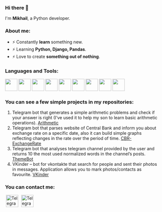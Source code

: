 ### Hi there 👋 

I'm <b>Mikhail</b>, a Python developer.


<!--
**MikhailBaldaev/MikhailBaldaev** is a ✨ _special_ ✨ repository because its `README.md` (this file) appears on your GitHub profile.

Here are some ideas to get you started:

- 🔭 I’m currently working on ...
- 🌱 I’m currently learning ...
- 👯 I’m looking to collaborate on ...
- 🤔 I’m looking for help with ...
- 💬 Ask me about ...
- 📫 How to reach me: ...
- 😄 Pronouns: ...
- ⚡ Fun fact: ...
-->

### <b>About me</b>:

- ⚡ Constantly <b>learn</b> something new.
- ⚡ Learning <b>Python, Django, Pandas</b>.
- ⚡ Love to create <b>something out of nothing</b>.


### <b>Languages and Tools</b>:
[<image width="40px" src="https://raw.githubusercontent.com/devicons/devicon/master/icons/python/python-original.svg"/>](https://www.python.org)
[<image width="40px" src="https://user-images.githubusercontent.com/105664613/216824740-6526d4d7-b544-4970-a337-90abf5fe8086.png"/>](https://www.djangoproject.com)
[<image width="40px" src="https://pandas.pydata.org/static/img/pandas.svg"/>](https://pandas.pydata.org/)
[<image width="40px" src="https://raw.githubusercontent.com/devicons/devicon/master/icons/mysql/mysql-original-wordmark.svg"/>](https://www.mysql.com/)
[<image width="40px" src="https://raw.githubusercontent.com/devicons/devicon/master/icons/postgresql/postgresql-original-wordmark.svg"/>](https://www.postgresql.org)
[<image width="40px" src="https://www.vectorlogo.zone/logos/git-scm/git-scm-icon.svg"/>](https://git-scm.com/)
[<image width="40px" src="https://www.docker.com/wp-content/uploads/2022/03/vertical-logo-monochromatic.png"/>](https://docs.docker.com/)
[<image width="40px" src="https://raw.githubusercontent.com/devicons/devicon/master/icons/html5/html5-original-wordmark.svg"/>](https://www.w3.org/html/)
[<image width="40px" src="https://raw.githubusercontent.com/devicons/devicon/master/icons/css3/css3-original-wordmark.svg"/>](https://www.w3schools.com/css/)


### <b>You can see a few simple projects in my repositories</b>:
1.	Telegram bot that generates a simple arithmetic problems and check if your answer is right (I’ve used it to help my son to learn basic arithmetic operations). [Arithmetic](https://github.com/MikhailBaldaev/VKinder)
2.	Telegram bot that parses website of Central Bank and inform you about exchange rate on a specific date, also it can build simple graphs reflecting changes in the rate over the period of time. [CBR-ExchangeRate](https://github.com/MikhailBaldaev/TelegramBot---Exchange-Rate)
3.	Telegram bot that analyses telegram channel provided by the user and returns 10 the most used normalized words in the channel’s posts. [ThemeBot](https://github.com/MikhailBaldaev/VKinder)
4.	VKinder – bot for vkontakte that search for people and sent their photos in messages. Application allows you to mark photos/contacts as favourite. [VKinder](https://github.com/MikhailBaldaev/VKinder)


### <b>You can contact me</b>:
[<image alt="Telegram" width="40" hspace="3" src="https://upload.wikimedia.org/wikipedia/commons/thumb/8/82/Telegram_logo.svg/512px-Telegram_logo.svg.png?20220101141644"/>](https://t.me/baldaevm)
[<image alt="Telegram" width="40" hspace="3" src="https://upload.wikimedia.org/wikipedia/commons/thumb/7/7e/Gmail_icon_%282020%29.svg/2560px-Gmail_icon_%282020%29.svg.png"/>](mailto:baldaevm@gmail.com)
